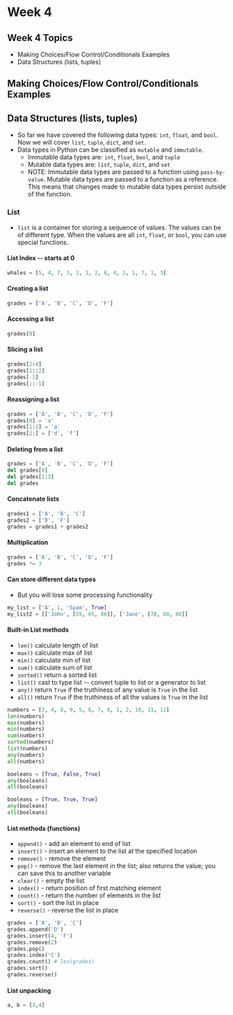 # Week 4 
## Week 4 Topics
- Making Choices/Flow Control/Conditionals Examples
- Data Structures (lists, tuples)

## Making Choices/Flow Control/Conditionals Examples


## Data Structures (lists, tuples)
- So far we have covered the following data types: `int`, `float`, and `bool`. Now we will
cover `list`, `tuple`, `dict`, and `set`. 
- Data types in Python can be classified as `mutable` and `immutable`. 
	- Immutable data types are: `int`, `float`, `bool`, and `tuple`
	- Mutable data types are: `list`, `tuple`, `dict`, and `set`
	- NOTE: Immutable data types are passed to a function using `pass-by-value`. Mutable data types are 
	passed to a function as a reference. This means that changes made to mutable data types persist outside
	of the function. 

### List
- `list` is a container for storing a sequence of values. The values can be of different type. When the values are all `int`, `float`, or `bool`, you can use special functions. 

#### List Index -- starts at 0
```python
whales = [5, 4, 7, 3, 2, 3, 2, 6, 4, 2, 1, 7, 1, 3]
```

#### Creating a list
```python
grades = ['A', 'B', 'C', 'D', 'F']
```

#### Accessing a list
```python
grades[0]
``` 

#### Slicing a list
```python
grades[2:4]
grades[1::2]
grades[-1]
grades[::-1]
```

#### Reassigning a list
```python
grades = ['A', 'B', 'C', 'D', 'F']
grades[0] = 'a'
grades[1:2] = 'a'
grades[2:] = ['d', 'f']
```

#### Deleting from a list
```python
grades = ['A', 'B', 'C', 'D', 'F']
del grades[0]
del grades[1:3]
del grades
```

#### Concatenate lists
```python
grades1 = ['A', 'B', 'C']
grades2 = ['D', 'F']
grades = grades1 + grades2
```

#### Multiplication
```python
grades = ['A', 'B', 'C', 'D', 'F']
grades *= 3

```

#### Can store different data types
- But you will lose some processing functionality
```python
my_list = ['A', 1, 'Spam', True]
my_list2 = [['John', [55, 65, 86]], ['Jane', [70, 80, 80]]
```

#### Built-in List methods
- `len()` calculate length of list
- `max()` calculate max of list
- `min()` calculate min of list
- `sum()` calculate sum of list
- `sorted()` return a sorted list
- `list()` cast to type list -- convert tuple to list or a generator to list
- `any()` return `True` if the truthiness of any value is `True` in the list
- `all()` return `True` if the truthiness of all the values is `True` in the list

```python
numbers = [3, 4, 8, 9, 5, 6, 7, 0, 1, 2, 10, 11, 12]
len(numbers)
max(numbers)
min(numbers)
sum(numbers)
sorted(numbers)
list(numbers)
any(numbers)
all(numbers)
```
```python
booleans = [True, False, True]
any(booleans)
all(booleans)
```

```python
booleans = [True, True, True]
any(booleans)
all(booleans)
```

#### List methods (functions)
- `append()` - add an element to end of list
- `insert()` - insert an element to the list at the specified location
- `remove()` - remove the element 
- `pop()` - remove the last element in the list; also returns the value; you can save this to another variable
- `clear()` - empty the list
- `index()` - return position of first matching element
- `count()` - return the number of elements in the list
- `sort()` - sort the list in place 
- `reverse()` - reverse the list in place


```python
grades = ['A', 'B', 'C']
grades.append('D')
grades.insert(4, 'F')
grades.remove(2)
grades.pop()
grades.index('C')
grades.count() # len(grades)
grades.sort()
grades.reverse()
```

#### List unpacking 
```python
a, b = [3,4]
```

